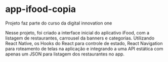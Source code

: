 # app-ifood-copia
Projeto faz parte do curso da digital innovation one 

Nesse projeto, foi criado a interface inicial do aplicativo iFood, com a listagem de restaurantes, 
carrousel da banners e categorias. Utilizando React Native, os Hooks do React para controle de estado, 
React Navigation para roteamento de telas na aplicação e integrando a uma API estática com apenas um JSON 
para listagem dos restaurantes no app.
